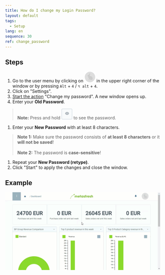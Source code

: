 ```yaml
---
title: How do I change my Login Password?
layout: default
tags:
  - Setup
lang: en
sequence: 30
ref: change_password
---
```


## Steps
1. Go to the user menu by clicking on ![](assets/UserMenu_Rabbit_WebUI.png) in the upper right corner of the window or by pressing `Alt` + `4` / `⌥ alt` + `4`.
1. Click on "Settings".
1. [Start the action](StartAction) "Change my password". A new window opens up.
1. Enter your **Old Password**.
 >**Note:** Press and hold ![](assets/ShowPassword_Icon.png) to see the password.

1. Enter your **New Password** with at least 8 characters.
 >**Note 1:** Make sure the password consists of **at least 8 characters** or it **will not be saved**!<br><br>
 >**Note 2:** The password is **case-sensitive**!

1. Repeat your **New Password (retype)**.
1. Click "Start" to apply the changes and close the window.

## Example
![](assets/Change_password.gif)
